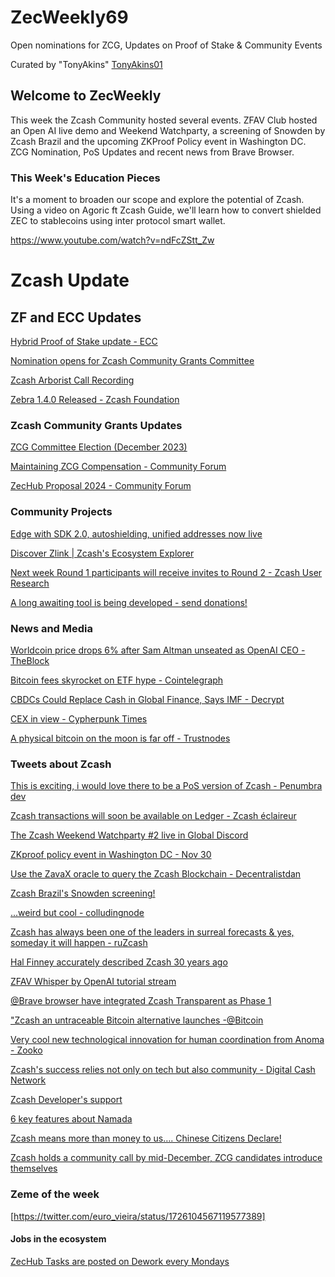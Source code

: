 # ZecWeekly69 

Open nominations for ZCG, Updates on Proof of Stake & Community Events 

Curated by "TonyAkins" [TonyAkins01](https://twitter.com/TonyAkins01)


## Welcome to ZecWeekly 

This week the Zcash Community hosted several events. ZFAV Club hosted an Open AI live demo and Weekend Watchparty, a screening of Snowden by Zcash Brazil and the upcoming ZKProof Policy event in Washington DC. ZCG Nomination, PoS Updates and recent news from Brave Browser. 


### This Week's Education Pieces

It's a moment to broaden our scope and explore the potential of Zcash. Using a video on Agoric ft Zcash Guide, we'll learn how to convert shielded ZEC to stablecoins using inter protocol smart wallet.

https://www.youtube.com/watch?v=ndFcZStt_Zw



# Zcash Update

## ZF and ECC Updates

[Hybrid Proof of Stake update - ECC](https://twitter.com/ElectricCoinCo/status/1724948800316318065)

[Nomination opens for Zcash Community Grants Committee](https://zfnd.org/opening-nominations-for-the-zcash-community-grants-committee-december-2023/)

[Zcash Arborist Call Recording](https://www.youtube.com/watch?v=rxr4Gvna680)

[Zebra 1.4.0 Released - Zcash Foundation](https://twitter.com/ZcashFoundation/status/1724168205432762834)


### Zcash Community Grants Updates

[ZCG Committee Election (December 2023)](https://forum.zcashcommunity.com/t/zcg-committee-election-december-2023/46047)

[Maintaining ZCG Compensation - Community Forum](https://forum.zcashcommunity.com/t/maintaining-zcg-compensation/46067)

[ZecHub Proposal 2024 - Community Forum](https://forum.zcashcommunity.com/t/zechub-proposal-2024/46077?u=dismad)

### Community Projects

[Edge with SDK 2.0, autoshielding, unified addresses now live](https://forum.zcashcommunity.com/t/edge-with-sdk-2-0-autoshielding-unified-addresses-now-live/46010)

[Discover Zlink | Zcash's Ecosystem Explorer](https://zlink.click/#network)

[Next week Round 1 participants will receive invites to Round 2 - Zcash User Research](https://twitter.com/UseZcash/status/1725198824174395636)

[A long awaiting tool is being developed - send donations!](https://twitter.com/thecodebuffet/status/1725665717280735308)

### News and Media

[Worldcoin price drops 6% after Sam Altman unseated as OpenAI CEO - TheBlock](https://www.theblock.co/post/263611/worldcoin-price-drops-6-after-sam-altman-unseated-as-openai-ceo)

[Bitcoin fees skyrocket on ETF hype - Cointelegraph](https://cointelegraph.com/news/bitcoin-fees-skyrocket-etf-hype)

[CBDCs Could Replace Cash in Global Finance, Says IMF - Decrypt](https://decrypt.co/206351/cbdcs-could-replace-cash-in-global-finance-says-imf)

[CEX in view - Cypherpunk Times](https://www.cypherpunktimes.com/cex-in-view/)

[A physical bitcoin on the moon is far off - Trustnodes](https://www.trustnodes.com/2023/11/17/a-physical-bitcoin-on-the-moon-is-far-off)


### Tweets about Zcash

[This is exciting, i would love there to be a PoS version of Zcash - Penumbra dev](https://twitter.com/hdevalence/status/1725025109109563622)

[Zcash transactions will soon be available on Ledger - Zcash éclaireur](https://twitter.com/ZcashEclaireur/status/1725229902700626071)

[The Zcash Weekend Watchparty #2 live in Global Discord](https://twitter.com/ZFAVClub/status/1725826859365982376)

[ZKproof policy event in Washington DC - Nov 30](https://twitter.com/zkproof/status/1724852623063359897)

[Use the ZavaX oracle to query the Zcash Blockchain - Decentralistdan](https://twitter.com/decentralistdan/status/1724828864000499888)

[Zcash Brazil's Snowden screening!](https://twitter.com/doloresampaio/status/1726010072541626860)

[...weird but cool - colludingnode](https://twitter.com/colludingnode/status/1725073920565358833)

[Zcash has always been one of the leaders in surreal forecasts & yes, someday it will happen - ruZcash](https://twitter.com/ruzcash/status/1726148346778096104)

[Hal Finney accurately described Zcash 30 years ago](https://twitter.com/z2zcash/status/1725763790988263758)

[ZFAV Whisper by OpenAI tutorial stream](https://twitter.com/zcashbrazil/status/1724853067625930812)

[@Brave browser have integrated Zcash Transparent as Phase 1](https://twitter.com/zksquirrel/status/1725274587917582458)

["Zcash an untraceable Bitcoin alternative launches -@Bitcoin](https://twitter.com/Banthys/status/1726150071975370886)

[Very cool new technological innovation for human coordination from Anoma - Zooko](https://twitter.com/zooko/status/1725188892259684577)

[Zcash's success relies not only on tech but also community - Digital Cash Network](https://twitter.com/DigitalCashNet/status/1726076044489187440)

[Zcash Developer's support](https://twitter.com/ZcashForum/status/1724994471597846830)

[6 key features about Namada](https://twitter.com/ZecHub/status/1724079403037024673)

[Zcash means more than money to us…. Chinese Citizens Declare!](https://twitter.com/zooko/status/1724832522054287422)

[Zcash holds a community call by mid-December, ZCG candidates introduce themselves](https://twitter.com/ZcashFoundation/status/1724488377745949020)



### Zeme of the week

[https://twitter.com/euro_vieira/status/1726104567119577389]



#### Jobs in the ecosystem

[ZecHub Tasks are posted on Dework every Mondays](https://app.dework.xyz/zechub-2424)
